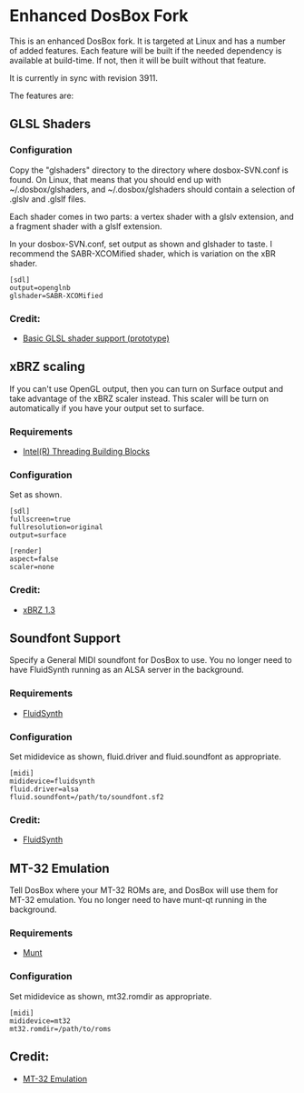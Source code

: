 # Enhanced DosBox Fork

This is an enhanced DosBox fork. It is targeted at Linux and has a number of added
features. Each feature will be built if the needed dependency is available at build-time.
If not, then it will be built without that feature.

It is currently in sync with revision 3911.

The features are:

## GLSL Shaders

### Configuration

Copy the "glshaders" directory to the directory where dosbox-SVN.conf is found. On Linux, that means that you
should end up with ~/.dosbox/glshaders, and ~/.dosbox/glshaders should contain a selection of .glslv and .glslf
files.

Each shader comes in two parts: a vertex shader with a glslv extension, and a fragment shader with a glslf
extension.

In your dosbox-SVN.conf, set output as shown and glshader to taste. I recommend the SABR-XCOMified shader, which
is variation on the xBR shader.

    [sdl]
	output=openglnb
	glshader=SABR-XCOMified

### Credit:

* [Basic GLSL shader support (prototype)](http://www.vogons.org/viewtopic.php?f=41&t=36342&start=20#p319636)

## xBRZ scaling

If you can't use OpenGL output, then you can turn on Surface output and take advantage of the xBRZ scaler instead.
This scaler will be turn on automatically if you have your output set to surface.

### Requirements

* [Intel(R) Threading Building Blocks](https://www.threadingbuildingblocks.org/)

### Configuration

Set as shown.

    [sdl]
	fullscreen=true
	fullresolution=original
	output=surface

	[render]
	aspect=false
	scaler=none

### Credit:

* [xBRZ 1.3](http://www.vogons.org/viewtopic.php?t=34125)

## Soundfont Support

Specify a General MIDI soundfont for DosBox to use. You no longer need to have
FluidSynth running as an ALSA server in the background.

### Requirements

* [FluidSynth](http://www.fluidsynth.org/)

### Configuration

Set mididevice as shown, fluid.driver and fluid.soundfont as appropriate.

	[midi]
	mididevice=fluidsynth
	fluid.driver=alsa
	fluid.soundfont=/path/to/soundfont.sf2

### Credit:

* [FluidSynth](http://www.vogons.org/viewtopic.php?f=32&t=27831&start=20#p385413)

## MT-32 Emulation

Tell DosBox where your MT-32 ROMs are, and DosBox will use them for MT-32 emulation.
You no longer need to have munt-qt running in the background.

### Requirements

* [Munt](http://munt.sourceforge.net/)

### Configuration

Set mididevice as shown, mt32.romdir as appropriate.

	[midi]
	mididevice=mt32
	mt32.romdir=/path/to/roms

## Credit:

* [MT-32 Emulation](https://raw.githubusercontent.com/munt/munt/master/DOSBox-mt32-patch/dosbox-SVN-r3892-mt32-patch.diff)
